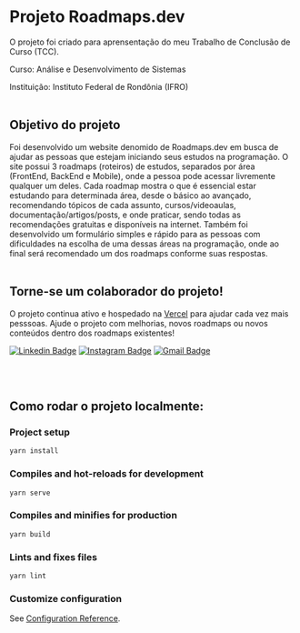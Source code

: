 # Projeto Roadmaps.dev

O projeto foi criado para aprensentação do meu Trabalho de Conclusão de Curso (TCC).

Curso: Análise e Desenvolvimento de Sistemas

Instituição: Instituto Federal de Rondônia (IFRO)
<br>
<br>

## Objetivo do projeto
Foi desenvolvido um website denomido de Roadmaps.dev em busca de ajudar as pessoas que estejam iniciando seus estudos na programação. O site possui 3 roadmaps (roteiros) de estudos, separados por área (FrontEnd, BackEnd e Mobile), onde a pessoa pode acessar livremente qualquer um deles. Cada roadmap mostra o que é essencial estar estudando para determinada área, desde o básico ao avançado, recomendando tópicos de cada assunto, cursos/videoaulas, documentação/artigos/posts, e onde praticar, sendo todas as recomendações gratuitas e disponíveis na internet. Também foi desenvolvido um formulário simples e rápido para as pessoas com dificuldades na escolha de uma dessas áreas na programação, onde ao final será recomendado um dos roadmaps conforme suas respostas.
<br>
<br>

## Torne-se um colaborador do projeto!
O projeto continua ativo e hospedado na [Vercel](https://roadmapsdev-9gd3agrdt-deborataveiraa.vercel.app/) para ajudar cada vez mais pesssoas. 
Ajude o projeto com melhorias, novos roadmaps ou novos conteúdos dentro dos roadmaps existentes!


[![Linkedin Badge](https://img.shields.io/badge/-Débora%20Taveira-blue?style=flat-square&logo=Linkedin&logoColor=white&link=https://www.linkedin.com/in/débora-taveira/)](https://www.linkedin.com/in/débora-taveira/) [![Instagram Badge](https://img.shields.io/badge/-Débora%20Taveira-df3264?style=flat-square&logo=Instagram&logoColor=white&link=https://www.instagram.com/deborataveiracode/)](https://www.instagram.com/deborataveiracode/) [![Gmail Badge](https://img.shields.io/badge/-deborataveirapvh@gmail.com-red?style=flat-square&logo=Gmail&logoColor=white&link=mailto:deborataveirapvh@gmail.com)](mailto:deborataveirapvh@gmail.com) 

<br>
<br>

## Como rodar o projeto localmente:

### Project setup
```
yarn install
```

### Compiles and hot-reloads for development
```
yarn serve
```

### Compiles and minifies for production
```
yarn build
```

### Lints and fixes files
```
yarn lint
```

### Customize configuration
See [Configuration Reference](https://cli.vuejs.org/config/).
